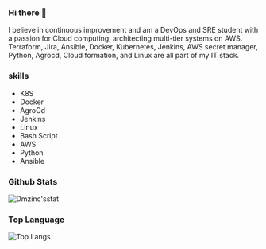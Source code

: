### Hi there 👋

I believe in continuous improvement and am a DevOps and SRE student with a passion for Cloud computing, architecting multi-tier systems on AWS. Terraform, Jira, Ansible, Docker, Kubernetes, Jenkins, AWS secret manager, Python, Agrocd, Cloud formation, and Linux are all part of my IT stack.

### skills
- K8S
- Docker
- AgroCd
- Jenkins
- Linux
- Bash Script
- AWS
- Python
- Ansible
### Github Stats

![Dmzinc'sstat](https://github-readme-stats.vercel.app/api?username=dmzinc&count_private=true&show_icons=true&theme=radical)


### Top Language
![Top Langs](https://github-readme-stats.vercel.app/api/top-langs/?username=DMZINC&show_icons=true&theme=radical)

